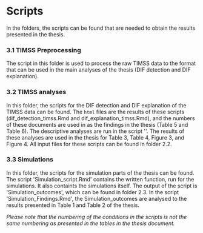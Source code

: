 # Scripts

In the folders, the scripts can be found that are needed to obtain the results presented in the thesis.

### 3.1 TIMSS Preprocessing

The script in this folder is used to process the raw TIMSS data to the format that can be used in the main analyses of the thesis (DIF detection and DIF explanation). 

### 3.2 TIMSS analyses

In this folder, the scripts for the DIF detection and DIF explanation of the TIMSS data can be found. The `html` files are the results of these scripts (dif_detection_timss.Rmd and dif_explanation_timss.Rmd), and the numbers of these documents are used in as the findings in the thesis (Table 5 and Table 6). 
The descriptive analyses are run in the script ''. The results of these analyses are used in the thesis for Table 3, Table 4, Figure 3, and Figure 4.
All input files for these scripts can be found in folder 2.2.

### 3.3 Simulations

In this folder, the scripts for the simulation parts of the thesis can be found. The script 'Simulation_script.Rmd' contains the written function, run for the simulations. It also containts the simulations itself. The output of the script is 'Simulation_outcomes', which can be found in folder 2.3. 
In the script 'Simulation_Findings.Rmd', the Simulation_outcomes are analysed to the results presented in Table 1 and Table 2 of the thesis. 

*Please note that the numbering of the conditions in the scripts is not the same numbering as presented in the tables in the thesis document.* 
